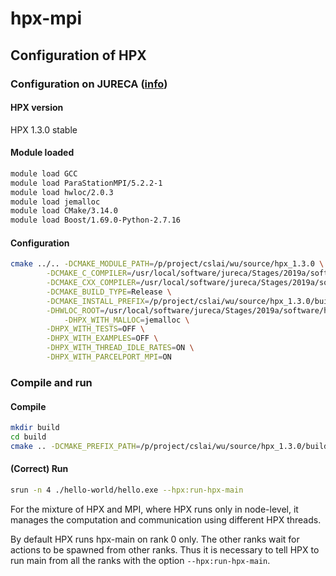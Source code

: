 # hpx-mpi

## Configuration of HPX

### Configuration on JURECA ([info](https://www.fz-juelich.de/ias/jsc/EN/Expertise/Supercomputers/JURECA/Configuration/Configuration_node.html))

#### HPX version
HPX 1.3.0 stable

#### Module loaded
```bash
module load GCC
module load ParaStationMPI/5.2.2-1
module load hwloc/2.0.3
module load jemalloc
module load CMake/3.14.0
module load Boost/1.69.0-Python-2.7.16
```

#### Configuration

```bash
cmake ../.. -DCMAKE_MODULE_PATH=/p/project/cslai/wu/source/hpx_1.3.0 \
	    -DCMAKE_C_COMPILER=/usr/local/software/jureca/Stages/2019a/software/GCCcore/8.3.0/bin/gcc \
	    -DCMAKE_CXX_COMPILER=/usr/local/software/jureca/Stages/2019a/software/GCCcore/8.3.0/bin/g++ \
	    -DCMAKE_BUILD_TYPE=Release \
	    -DCMAKE_INSTALL_PREFIX=/p/project/cslai/wu/source/hpx_1.3.0/build/Release-mpi \
	    -DHWLOC_ROOT=/usr/local/software/jureca/Stages/2019a/software/hwloc/2.0.3-GCCcore-8.3.0 \
            -DHPX_WITH_MALLOC=jemalloc \
	    -DHPX_WITH_TESTS=OFF \
	    -DHPX_WITH_EXAMPLES=OFF \
	    -DHPX_WITH_THREAD_IDLE_RATES=ON \
	    -DHPX_WITH_PARCELPORT_MPI=ON 
```

### Compile and run 

#### Compile
```bash
mkdir build
cd build
cmake .. -DCMAKE_PREFIX_PATH=/p/project/cslai/wu/source/hpx_1.3.0/build/Release-mpi -DCMAKE_BUILD_TYPE=Release
```
#### (Correct) Run
```bash
srun -n 4 ./hello-world/hello.exe --hpx:run-hpx-main
```

For the mixture of HPX and MPI, where HPX runs only in node-level, it manages the computation and communication using different HPX threads.

By default HPX runs hpx-main on rank 0 only. The other ranks wait for actions to be spawned from other ranks. Thus it is necessary to tell HPX to run main from all the ranks with the option `--hpx:run-hpx-main`.
